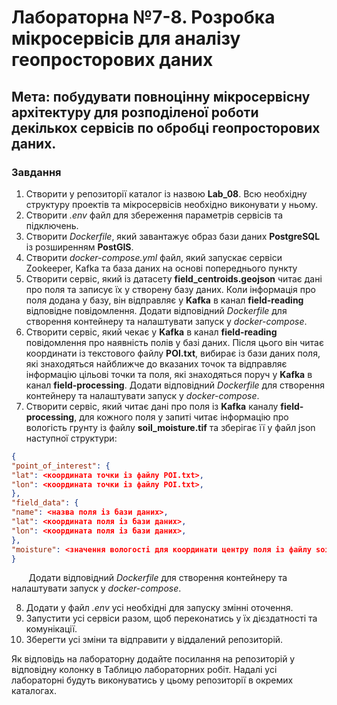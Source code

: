 # Лабораторна №7-8. Розробка мікросервісів для аналізу геопросторових даних
## Мета: побудувати повноцінну мікросервісну архітектуру для розподіленої роботи декількох сервісів по обробці геопросторових даних.

### Завдання

1. Створити у репозиторії каталог із назвою **Lab_08**. Всю необхідну структуру проектів та мікросервісів необхідно виконувати у ньому.
2. Створити *.env* файл для збереження параметрів сервісів та підключень.
3. Створити *Dockerfile*, який завантажує образ бази даних **PostgreSQL** із розширенням **PostGIS**.
4. Створити *docker-compose.yml* файл, який запускає сервіси Zookeeper, Kafka та база даних на основі попереднього пункту
5. Створити сервіс, який із датасету **field_centroids.geojson** читає дані про поля та записує їх у створену базу даних. Коли інформація про поля додана у базу, він відправляє у **Kafka** в канал **field-reading** відповідне повідомлення. Додати відповідний *Dockerfile* для створення контейнеру та налаштувати запуск у *docker-compose*.
6. Створити сервіс, який чекає у **Kafka** в канал **field-reading** повідомлення про наявність полів у базі даних. Після цього він читає координати із текстового файлу **POI.txt**, вибирає із бази даних поля, які знаходяться найближче до вказаних точок та відправляє інформацію цільові точки та поля, які знаходяться поруч у **Kafka** в канал **field-processing**. Додати відповідний *Dockerfile* для створення контейнеру та налаштувати запуск у *docker-compose*.
7. Створити сервіс, який читає дані про поля із **Kafka** каналу **field-processing**, для кожного поля у запиті читає інформацію про вологість грунту із файлу **soil_moisture.tif** та зберігає її у файл json наступної структури:	
``` json
{
"point_of_interest": {
"lat": <координата точки із файлу POI.txt>,
"lon": <координата точки із файлу POI.txt>,
},
"field_data": {
"name": <назва поля із бази даних>,
"lat": <координата поля із бази даних>,
"lon": <координата поля із бази даних>,
},
"moisture": <значення вологості для координати центру поля із файлу soil_moisture.tif>
} 
``` 
&nbsp;&nbsp;&nbsp;&nbsp;&nbsp;&nbsp;&nbsp;Додати відповідний *Dockerfile* для створення контейнеру та налаштувати запуск у *docker-compose*.

8. Додати у файл *.env* усі необхідні для запуску змінні оточення.
9. Запустити усі сервіси разом, щоб переконатись у їх дієздатності та комунікації.
10. Зберегти усі зміни та відправити у віддалений репозиторій.

Як відповідь на лабораторну додайте посилання на репозиторій у відповідну колонку в Таблицю лабораторних робіт.
Надалі усі лабораторні будуть виконуватись у цьому репозиторії в окремих каталогах.

